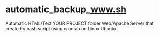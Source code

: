 # automatic_backup_www.sh
Automatic HTML/Text YOUR PROJECT folder Web/Apache Server that create by bash script using crontab on Linux Ubuntu.

